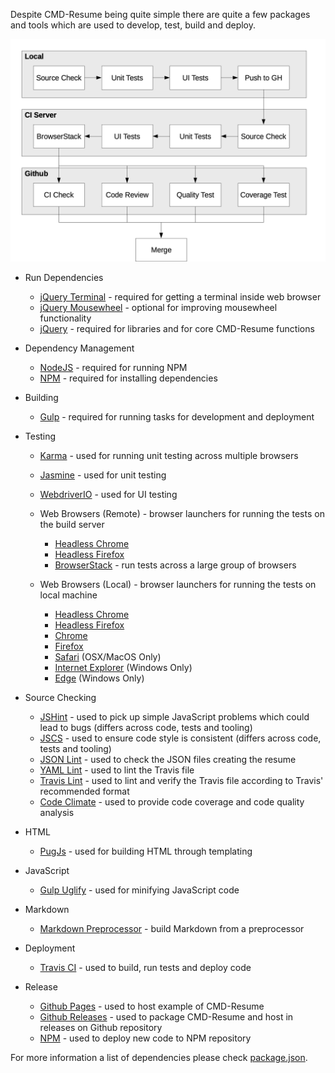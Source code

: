 Despite CMD-Resume being quite simple there are quite a few packages and tools
which are used to develop, test, build and deploy.

![Build Flow][]

-   Run Dependencies
    - [jQuery Terminal][] - required for getting a terminal inside web browser
    - [jQuery Mousewheel][] - optional for improving mousewheel functionality
    - [jQuery][] - required for libraries and for core CMD-Resume functions

-   Dependency Management
    - [NodeJS][node] - required for running NPM
    - [NPM][] - required for installing dependencies

-   Building
    - [Gulp][] - required for running tasks for development and deployment

-   Testing
    -   [Karma][] - used for running unit testing across multiple browsers
    -   [Jasmine][] - used for unit testing
    -   [WebdriverIO][] - used for UI testing

    -   Web Browsers (Remote) - browser launchers for running the tests on the
        build server
        - [Headless Chrome][chrome]
        - [Headless Firefox][firefox]
        - [BrowserStack][browserstack] - run tests across a large group of
            browsers

    -   Web Browsers (Local) - browser launchers for running the tests on local
        machine
        - [Headless Chrome][chrome]
        - [Headless Firefox][firefox]
        - [Chrome][karma chrome]
        - [Firefox][karma fox]
        - [Safari][karma safari] (OSX/MacOS Only)
        - [Internet Explorer][karma ie] (Windows Only)
        - [Edge][karma edge] (Windows Only)

-   Source Checking
    - [JSHint][] - used to pick up simple JavaScript problems which could lead
      to bugs (differs across code, tests and tooling)
    - [JSCS][] - used to ensure code style is consistent (differs across code,
      tests and tooling)
    - [JSON Lint][] - used to check the JSON files creating the resume
    - [YAML Lint][] - used to lint the Travis file
    - [Travis Lint][] - used to lint and verify the Travis file according to
      Travis' recommended format
    - [Code Climate][] - used to provide code coverage and code quality
      analysis

-   HTML
    - [PugJs][] - used for building HTML through templating
-   JavaScript
    - [Gulp Uglify][] - used for minifying JavaScript code
-   Markdown
    - [Markdown Preprocessor][md pp] - build Markdown from a preprocessor
-   Deployment
    - [Travis CI][] - used to build, run tests and deploy code
-   Release
    - [Github Pages][] - used to host example of CMD-Resume
    - [Github Releases][] - used to package CMD-Resume and host in releases on
      Github repository
    - [NPM][] - used to deploy new code to NPM repository

For more information a list of dependencies please check
[package.json][package].

[browserstack]: https://www.browserstack.com/
[build flow]: https://raw.githubusercontent.com/bbody/CMD-Resume/master/docs/images/merge_graph.png "Build Flow"
[chrome]: https://developers.google.com/web/updates/2017/04/headless-chrome
[code climate]: https://codeclimate.com/github/bbody/CMD-Resume
[firefox]: https://github.com/karma-runner/karma-firefox-launchers
[github pages]: https://pages.github.com/
[github releases]: https://help.github.com/articles/creating-releases/
[gulp]: http://gulpjs.com/
[gulp uglify]: https://www.npmjs.com/package/gulp-uglify
[jasmine]: https://jasmine.github.io/
[jquery]: https://jquery.com/
[jquery mousewheel]: https://github.com/jquery/jquery-mousewheel
[jquery terminal]: http://terminal.jcubic.pl/
[jscs]: http://jscs.info/
[jshint]: http://jshint.com/
[json lint]: https://github.com/zaach/jsonlint
[karma]: https://karma-runner.github.io/
[karma chrome]: https://github.com/karma-runner/karma-chrome-launcher
[karma edge]: https://github.com/karma-runner/karma-edge-launcher
[karma ie]: https://github.com/karma-runner/karma-ie-launcher
[karma fox]: https://github.com/karma-runner/karma-firefox-launcher
[karma safari]: https://github.com/karma-runner/karma-safari-launcher
[md pp]: https://github.com/jreese/markdown-pp
[node]: https://nodejs.org/en/
[npm]: https://www.npmjs.com/
[package]: https://github.com/bbody/CMD-Resume/blob/master/package.json
[pugjs]: https://github.com/pugjs/pug
[travis ci]: https://travis-ci.org/
[travis lint]: https://github.com/travis-ci/travis.rb#lint
[webdriverio]: http://webdriver.io/
[yaml lint]: https://github.com/rasshofer/yaml-lint
